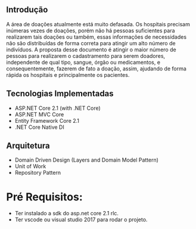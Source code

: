 ## Introdução

A área de doações atualmente está muito defasada. 
Os hospitais precisam inúmeras vezes de doações, porém não há pessoas suficientes para realizarem tais doações ou também, 
essas informações de necessidades não são distribuídas de forma correta para atingir um alto número de indivíduos. 
A proposta desse documento é atingir o maior número de pessoas para realizarem o cadastramento para serem doadores, independente de qual tipo, sangue, 
órgão ou medicamentos, e consequentemente, fazerem de fato a doação, assim, ajudando de forma rápida os hospitais e principalmente os pacientes.

## Tecnologias Implementadas

- ASP.NET Core 2.1 (with .NET Core)
- ASP.NET MVC Core
- Entity Framework Core 2.1
- .NET Core Native DI

## Arquitetura 

- Domain Driven Design (Layers and Domain Model Pattern)
- Unit of Work
- Repository Pattern


# Pré Requisitos:

- Ter instalado a sdk do asp.net core 2.1 rlc. 
- Ter vscode ou visual studio 2017 para rodar o projeto. 

